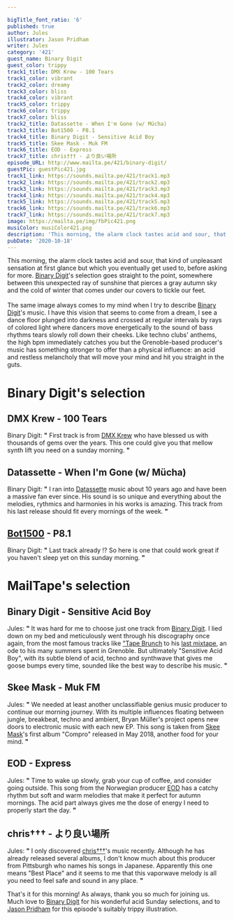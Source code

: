 ```yaml
---

bigTitle_font_ratio: '6'
published: true
author: Jules
illustrator: Jason Pridham
writer: Jules
category: '421'
guest_name: Binary Digit
guest_color: trippy
track1_title: DMX Krew - 100 Tears
track1_color: vibrant
track2_color: dreamy
track3_color: bliss
track4_color: vibrant
track5_color: trippy
track6_color: trippy
track7_color: bliss
track2_title: Datassette - When I'm Gone (w/ Mücha)
track3_title: Bot1500 - P8.1
track4_title: Binary Digit - Sensitive Acid Boy
track5_title: Skee Mask - Muk FM
track6_title: EOD - Express
track7_title: chris††† - より良い場所
episode_URL: http://www.mailta.pe/421/binary-digit/
guestPic: guestPic421.jpg
track1_link: https://sounds.mailta.pe/421/track1.mp3
track2_link: https://sounds.mailta.pe/421/track2.mp3
track3_link: https://sounds.mailta.pe/421/track3.mp3
track4_link: https://sounds.mailta.pe/421/track4.mp3
track5_link: https://sounds.mailta.pe/421/track5.mp3
track6_link: https://sounds.mailta.pe/421/track6.mp3
track7_link: https://sounds.mailta.pe/421/track7.mp3
image: https://mailta.pe/img/fbPic421.png
musiColor: musiColor421.png
description: 'This morning, the alarm clock tastes acid and sour, that kind of unpleasant sensation at first glance but which you eventually get used to, before asking for more. Binary Digit''s selection goes straight to the point, somewhere between this unexpected ray of sunshine that pierces a gray autumn sky and the cold of winter that comes under our covers to tickle our feet. The same image always comes to mind when I try to describe Binary Digit]''s music. I have this vision that seems to come from a dream, I see a dance floor plunged into darkness and crossed at regular intervals by rays of colored light where dancers move energetically to the sound of bass rythms tears slowly roll down their cheeks. Like techno clubs'' anthems, the high bpm immediatly catches you but the Grenoble-based producer''s music has something stronger to offer than a physical influence: an acid and restless melancholy that will move your mind and hit you straight in the guts.'
pubDate: '2020-10-18'
---
```

 This morning, the alarm clock tastes acid and sour, that kind of unpleasant sensation at first glance but which you eventually get used to, before asking for more. [Binary Digit](https://binarydigit.bandcamp.com/)'s selection goes straight to the point, somewhere between this unexpected ray of sunshine that pierces a gray autumn sky and the cold of winter that comes under our covers to tickle our feet.
<br><br>
The same image always comes to my mind when I try to describe [Binary Digit](https://binarydigit.bandcamp.com/)'s music. I have this vision that seems to come from a dream, I see a dance floor plunged into darkness and crossed at regular intervals by rays of colored light where dancers move energetically to the sound of bass rhythms tears slowly roll down their cheeks. Like techno clubs' anthems, the high bpm immediately catches you but the Grenoble-based producer's music has something stronger to offer than a physical influence: an acid and restless melancholy that will move your mind and hit you straight in the guts.



# Binary Digit's selection

## DMX Krew - 100 Tears
Binary Digit: **"** First track is from [DMX Krew](https://dmxkrew.bandcamp.com/) who have blessed us with thousands of gems over the years. This one could give you that mellow synth lift you need on a sunday morning. **"** 

## Datassette - When I'm Gone (w/ Mücha)
Binary Digit: **"** I ran into [Datassette](https://datassette.bandcamp.com/) music about 10 years ago and have been a massive fan ever since. His sound is so unique and everything about the melodies, rythmics and harmonies in his works is amazing. This track from his last release should fit every mornings of the week. **"** 

## [Bot1500](https://bot1500.bandcamp.com/) - P8.1
Binary Digit: **"** Last track already !? So here is one that could work great if you haven't sleep yet on this sunday morning. **"** 


# MailTape's selection

## Binary Digit - Sensitive Acid Boy
Jules: **"** It was hard for me to choose just one track from [Binary Digit](https://binarydigit.bandcamp.com/). I lied down on my bed and meticulously went through his discography once again, from the most famous tracks like ["Tape Brunch](https://www.youtube.com/watch?v=s_Ma0MUl5io&ab_channel=ballacid) to his [last mixtape](https://binarydigit.bandcamp.com/album/summer-tape-vol-iii), an ode to his many summers spent in Grenoble. But ultimately "Sensitive Acid Boy", with its subtle blend of acid, techno and synthwave that gives me goose bumps every time, sounded like the best way to describe his music. **"** 

## Skee Mask - Muk FM
Jules: **"** We needed at least another unclassifiable genius music producer to continue our morning journey. With its multiple influences floating between jungle, breakbeat, techno and ambient, Bryan Müller's project opens new doors to electronic music with each new EP. This song is taken from [Skee Mask](https://www.facebook.com/skeemaskiliantape)'s first album "Compro" released in May 2018, another food for your mind. **"** 

## EOD - Express
Jules: **"** Time to wake up slowly, grab your cup of coffee, and consider going outside. This song from the Norwegian producer [EOD](https://eodtracks.bandcamp.com/) has a catchy rhythm but soft and warm melodies that make it perfect for autumn mornings. The acid part always gives me the dose of energy I need to properly start the day. **"** 

## chris††† - より良い場所
Jules: **"** I only discovered [chris†††](https://christtt.bandcamp.com/)'s music recently. Although he has already released several albums, I don't know much about this producer from Pittsburgh who names his songs in Japanese. Apparently this one means "Best Place" and it seems to me that this vaporwave melody is all you need to feel safe and sound in any place. **"** 


That's it for this morning! As always, thank you so much for joining us. Much love to [Binary Digit](https://binarydigit.bandcamp.com/) for his wonderful acid Sunday selections, and to [Jason Pridham](https://www.instagram.com/grancharismo/) for this episode's suitably trippy illustration.
